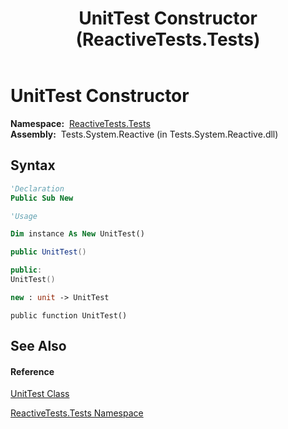 ﻿---
title: UnitTest Constructor  (ReactiveTests.Tests)
TOCTitle: UnitTest Constructor
ms:assetid: M:ReactiveTests.Tests.UnitTest.#ctor
ms:mtpsurl: https://msdn.microsoft.com/en-us/library/reactivetests.tests.unittest.unittest(v=VS.103)
ms:contentKeyID: 36621003
ms.date: 06/28/2011
mtps_version: v=VS.103
f1_keywords:
- ReactiveTests.Tests.UnitTest.#ctor
- ReactiveTests.Tests.UnitTest.UnitTest
dev_langs:
- CSharp
- JScript
- VB
- FSharp
- c++
---

# UnitTest Constructor

**Namespace:**  [ReactiveTests.Tests](hh289046\(v=vs.103\).md)  
**Assembly:**  Tests.System.Reactive (in Tests.System.Reactive.dll)

## Syntax

``` vb
'Declaration
Public Sub New
```

``` vb
'Usage

Dim instance As New UnitTest()
```

``` csharp
public UnitTest()
```

``` c++
public:
UnitTest()
```

``` fsharp
new : unit -> UnitTest
```

``` jscript
public function UnitTest()
```

## See Also

#### Reference

[UnitTest Class](hh315207\(v=vs.103\).md)

[ReactiveTests.Tests Namespace](hh289046\(v=vs.103\).md)

